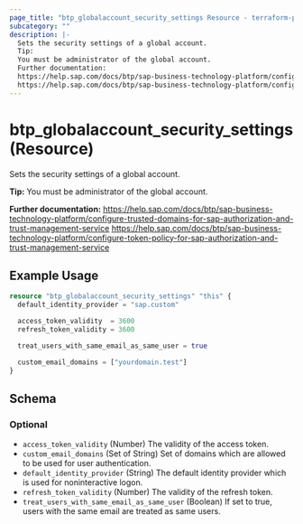 ```yaml
---
page_title: "btp_globalaccount_security_settings Resource - terraform-provider-btp"
subcategory: ""
description: |-
  Sets the security settings of a global account.
  Tip:
  You must be administrator of the global account.
  Further documentation:
  https://help.sap.com/docs/btp/sap-business-technology-platform/configure-trusted-domains-for-sap-authorization-and-trust-management-service
  https://help.sap.com/docs/btp/sap-business-technology-platform/configure-token-policy-for-sap-authorization-and-trust-management-service
---
```


# btp_globalaccount_security_settings (Resource)

Sets the security settings of a global account.

__Tip:__
You must be administrator of the global account.

__Further documentation:__
<https://help.sap.com/docs/btp/sap-business-technology-platform/configure-trusted-domains-for-sap-authorization-and-trust-management-service>
<https://help.sap.com/docs/btp/sap-business-technology-platform/configure-token-policy-for-sap-authorization-and-trust-management-service>

## Example Usage

```terraform
resource "btp_globalaccount_security_settings" "this" {
  default_identity_provider = "sap.custom"

  access_token_validity  = 3600
  refresh_token_validity = 3600

  treat_users_with_same_email_as_same_user = true

  custom_email_domains = ["yourdomain.test"]
}
```

<!-- schema generated by tfplugindocs -->
## Schema

### Optional

- `access_token_validity` (Number) The validity of the access token.
- `custom_email_domains` (Set of String) Set of domains which are allowed to be used for user authentication.
- `default_identity_provider` (String) The default identity provider which is used for noninteractive logon.
- `refresh_token_validity` (Number) The validity of the refresh token.
- `treat_users_with_same_email_as_same_user` (Boolean) If set to true, users with the same email are treated as same users.


